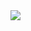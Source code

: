 <picture>
<source 
  srcset="https://github-readme-stats.vercel.app/api?username=Direnzii&show_icons=true&theme=dark"
  media="(prefers-color-scheme: dark)"
/>
<source
  srcset="https://github-readme-stats.vercel.app/api?username=Direnzii&show_icons=true"
  media="(prefers-color-scheme: light), (prefers-color-scheme: no-preference)"
/>
<img src="https://github-readme-stats.vercel.app/api?username=Direnzii&show_icons=true" />
</picture>
